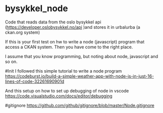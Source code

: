 # bysykkel_node
Code that reads data from the oslo bysykkel api (https://developer.oslobysykkel.no/api )and stores it in urbalurba (a ckan.org system)

If this is your first test on hw to write a node (javascript) program that access a CKAN system. Then you have come to the right place.

I assume that you know programming, but noting about node, javascript and so on.


#Init
I followed this simple tutorial to write a node program https://codeburst.io/build-a-simple-weather-app-with-node-js-in-just-16-lines-of-code-32261690901d

And this setup on how to set up debugging of node in vscode
https://code.visualstudio.com/docs/editor/debugging

#gitignore
https://github.com/github/gitignore/blob/master/Node.gitignore

